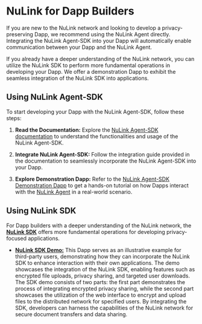 # NuLink for Dapp Builders

If you are new to the NuLink network and looking to develop a privacy-preserving Dapp, we recommend using the NuLink Agent directly. Integrating the NuLink Agent-SDK into your Dapp will automatically enable communication between your Dapp and the NuLink Agent.

If you already have a deeper understanding of the NuLink network, you can utilize the NuLink SDK to perform more fundamental operations in developing your Dapp. We offer a demonstration Dapp to exhibit the seamless integration of the NuLink SDK into applications.


## Using NuLink Agent-SDK

To start developing your Dapp with the NuLink Agent-SDK, follow these steps:

1. **Read the Documentation:** Explore the [NuLink Agent-SDK documentation](./builder/agent_sdk.md) to understand the functionalities and usage of the NuLink Agent-SDK.

2. **Integrate NuLink Agent-SDK:** Follow the integration guide provided in the documentation to seamlessly incorporate the NuLink Agent-SDK into your Dapp.

3. **Explore Demonstration Dapp:** Refer to the [NuLink Agent-SDK Demonstration Dapp](./user/agent_usecase.md) to get a hands-on tutorial on how Dapps interact with the [NuLink Agent](./user/nulink_agent.md) in a real-world scenario.


## Using NuLink SDK

For Dapp builders with a deeper understanding of the NuLink network, the [**NuLink SDK**](./builder/sdk_api/README.md) offers more fundamental operations for developing privacy-focused applications.

* [**NuLink SDK Demo:**](./builder/sdk_api/sdk_example.md) This Dapp serves as an illustrative example for third-party users, demonstrating how they can incorporate the NuLink SDK to enhance interaction with their own applications. The demo showcases the integration of the NuLink SDK, enabling features such as encrypted file uploads, privacy sharing, and targeted user downloads. The SDK demo consists of two parts: the first part demonstrates the process of integrating encrypted privacy sharing, while the second part showcases the utilization of the web interface to encrypt and upload files to the distributed network for specified users. By integrating the SDK, developers can harness the capabilities of the NuLink network for secure document transfers and data sharing.
